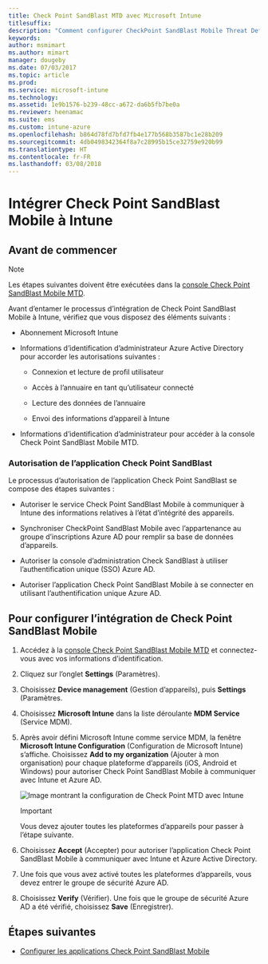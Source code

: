 ```yaml
---
title: Check Point SandBlast MTD avec Microsoft Intune
titlesuffix: 
description: "Comment configurer CheckPoint SandBlast Mobile Threat Defense (MTD) avec Intune pour contrôler l’accès des appareils mobiles aux ressources de votre entreprise."
keywords: 
author: msmimart
ms.author: mimart
manager: dougeby
ms.date: 07/03/2017
ms.topic: article
ms.prod: 
ms.service: microsoft-intune
ms.technology: 
ms.assetid: 1e9b1576-b239-48cc-a672-da6b5fb7be0a
ms.reviewer: heenamac
ms.suite: ems
ms.custom: intune-azure
ms.openlocfilehash: b864d78fd7bfd7fb4e177b568b3587bc1e28b209
ms.sourcegitcommit: 4db0498342364f8a7c28995b15ce32759e920b99
ms.translationtype: HT
ms.contentlocale: fr-FR
ms.lasthandoff: 03/08/2018
---
```

# <a name="integrate-check-point-sandblast-mobile-with-intune"></a>Intégrer Check Point SandBlast Mobile à Intune

## <a name="before-you-begin"></a>Avant de commencer

> [!NOTE] 
> Les étapes suivantes doivent être exécutées dans la [console Check Point SandBlast Mobile MTD](https://intune-4.eu1.locsec.net/).

Avant d’entamer le processus d’intégration de Check Point SandBlast Mobile à Intune, vérifiez que vous disposez des éléments suivants :

-   Abonnement Microsoft Intune

-   Informations d’identification d’administrateur Azure Active Directory pour accorder les autorisations suivantes :

    -   Connexion et lecture de profil utilisateur

    -   Accès à l’annuaire en tant qu’utilisateur connecté

    -   Lecture des données de l’annuaire

    -   Envoi des informations d’appareil à Intune

-   Informations d’identification d’administrateur pour accéder à la console Check Point SandBlast Mobile MTD.

### <a name="check-point-sandblast-app-authorization"></a>Autorisation de l’application Check Point SandBlast

Le processus d’autorisation de l’application Check Point SandBlast se compose des étapes suivantes :

-   Autoriser le service Check Point SandBlast Mobile à communiquer à Intune des informations relatives à l’état d’intégrité des appareils.

-   Synchroniser CheckPoint SandBlast Mobile avec l’appartenance au groupe d’inscriptions Azure AD pour remplir sa base de données d’appareils.

-   Autoriser la console d’administration Check SandBlast à utiliser l’authentification unique (SSO) Azure AD.

-   Autoriser l’application Check Point SandBlast Mobile à se connecter en utilisant l’authentification unique Azure AD.

## <a name="to-set-up-check-point-sandblast-mobile-integration"></a>Pour configurer l’intégration de Check Point SandBlast Mobile

1.  Accédez à la [console Check Point SandBlast Mobile MTD](https://intune-4.eu1.locsec.net/) et connectez-vous avec vos informations d’identification.

2.  Cliquez sur l’onglet **Settings** (Paramètres).

3.  Choisissez **Device management** (Gestion d’appareils), puis **Settings** (Paramètres.

4.  Choisissez **Microsoft Intune** dans la liste déroulante **MDM Service** (Service MDM).

5.  Après avoir défini Microsoft Intune comme service MDM, la fenêtre **Microsoft Intune Configuration** (Configuration de Microsoft Intune) s’affiche. Choisissez **Add to my organization** (Ajouter à mon organisation) pour chaque plateforme d’appareils (iOS, Android et Windows) pour autoriser Check Point SandBlast Mobile à communiquer avec Intune et Azure AD.

    ![Image montrant la configuration de Check Point MTD avec Intune](./media/checkpoint-MTD-1.PNG)

    > [!IMPORTANT]
    > Vous devez ajouter toutes les plateformes d’appareils pour passer à l’étape suivante.

6.  Choisissez **Accept** (Accepter) pour autoriser l’application Check Point SandBlast Mobile à communiquer avec Intune et Azure Active Directory.

7.  Une fois que vous avez activé toutes les plateformes d’appareils, vous devez entrer le groupe de sécurité Azure AD.

8.  Choisissez **Verify** (Vérifier). Une fois que le groupe de sécurité Azure AD a été vérifié, choisissez **Save** (Enregistrer).

## <a name="next-steps"></a>Étapes suivantes

- [Configurer les applications Check Point SandBlast Mobile](mtd-apps-ios-app-configuration-policy-add-assign.md)